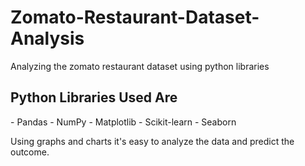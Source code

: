 # Zomato-Restaurant-Dataset-Analysis
Analyzing the zomato restaurant dataset using python libraries
<h2>Python Libraries Used Are</h2>
- Pandas
- NumPy
- Matplotlib
- Scikit-learn
- Seaborn
<p>Using graphs and charts it's easy to analyze the data and predict the outcome.</p>
